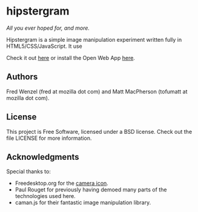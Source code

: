 hipstergram
===========

*All you ever hoped for, and more.*

Hipstergram is a simple image manipulation experiment written fully in
HTML5/CSS/JavaScript. It use

Check it out [here](http://fwenzel.github.com/hipstergram) or install the
Open Web App [here](http://fwenzel.github.com/hipstergram/install.html).


Authors
-------
Fred Wenzel (fred at mozilla dot com) and Matt MacPherson (tofumatt at
mozilla dot com).


License
-------
This project is Free Software, licensed under a BSD license. Check out the
file LICENSE for more information.


Acknowledgments
---------------

Special thanks to:

* Freedesktop.org for the [camera icon](http://www.iconfinder.com/icondetails/15375/16/camera_photography_icon).
* Paul Rouget for previously having demoed many parts of the technologies used here.
* caman.js for their fantastic image manipulation library.
